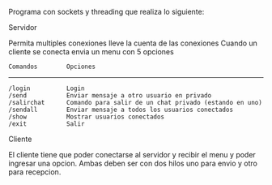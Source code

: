 Programa con sockets y threading que realiza lo siguiente:

Servidor

Permita multiples conexiones lleve la cuenta de las conexiones
Cuando un cliente se conecta envia un menu con 5 opciones

    Comandos        Opciones
 -----------------------------------------------------------------      
    /login          Login
    /send           Enviar mensaje a otro usuario en privado
    /salirchat      Comando para salir de un chat privado (estando en uno)
    /sendall        Enviar mensaje a todos los usuarios conectados
    /show           Mostrar usuarios conectados
    /exit           Salir 

Cliente 

El cliente tiene que poder conectarse al servidor y recibir el menu y poder ingresar una opcion.
Ambas deben ser con dos hilos uno para envio y otro para recepcion.
